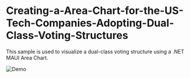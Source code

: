 # Creating-a-Area-Chart-for-the-US-Tech-Companies-Adopting-Dual-Class-Voting-Structures
This sample is used to visualize a dual-class voting structure using a .NET MAUI Area Chart.

![Demo](https://github.com/SyncfusionExamples/Creating-a-Area-Chart-for-the-US-Tech-Companies-Adopting-Dual-Class-Voting-Structures/assets/103025761/29683d26-ce87-49a2-a910-67edeff475e2)
